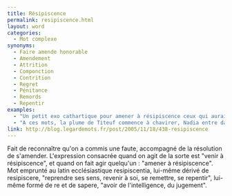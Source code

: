 ```yaml
---
title: Résipiscence
permalink: resipiscence.html
layout: word
categories:
  - Mot complexe
synonyms:
  - Faire amende honorable
  - Amendement
  - Attrition
  - Componction
  - Contrition
  - Regret
  - Pénitance
  - Remords
  - Repentir
examples:
  - "Un petit exo cathartique pour amener à résipiscence ceux qui auraient fréquenté un cénacle de soudards dévoyés..."
  - "A ces mots, la plume de Titeuf commence à chavirer, Nadia entre dans une pâmoison absolument transcendantale, et Vomito, face à cette réaction, se dit : \"Bon, il faut que je vienne à résipiscence en proposant une autre solution\". (cf. Histoires)"
link: http://blog.legardemots.fr/post/2005/11/18/438-resipiscence
---
```


Fait de reconnaître qu'on a commis une faute, accompagné de la résolution de s'amender. L'expression consacrée quand on agit de la sorte est "venir à résipiscence", et quand on fait agir quelqu'un : "amener à résipiscence". Mot emprunté au latin ecclésiastique resipiscentia, lui-même dérivé de resipiscere, "reprendre ses sens, revenir à soi, se remettre, se repentir", lui-même formé de re et de sapere, "avoir de l'intelligence, du jugement".

